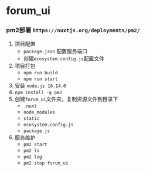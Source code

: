 # forum_ui
### pm2部署 `https://nuxtjs.org/deployments/pm2/`
1. 项目配置
   - `package.json` 配置服务端口
   - 创建`ecosystem.config.js`配置文件
2. 项目打包 
   - `npm run build`
   - `npm run start`
3. 安装 `node.js 16.14.0`
4. `npm install -g pm2`
5. 创建`forum_ui`文件夹，复制资源文件到目录下
   - `.nuxt`
   - `node_modules`
   - `static`
   - `ecosystem.config.js`
   - `package.js`
6. 服务维护
   - `pm2 start`
   - `pm2 ls`
   - `pm2 log`
   - `pm2 stop forum_ui`
